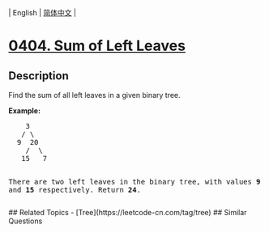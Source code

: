 
| English | [简体中文](README.md) |
# [0404. Sum of Left Leaves](https://leetcode-cn.com/problems/sum-of-left-leaves/)
## Description
<p>Find the sum of all left leaves in a given binary tree.</p>

<p><b>Example:</b>
<pre>
    3
   / \
  9  20
    /  \
   15   7

There are two left leaves in the binary tree, with values <b>9</b> and <b>15</b> respectively. Return <b>24</b>.
</pre>
</p>
## Related Topics
- [Tree](https://leetcode-cn.com/tag/tree)
## Similar Questions


